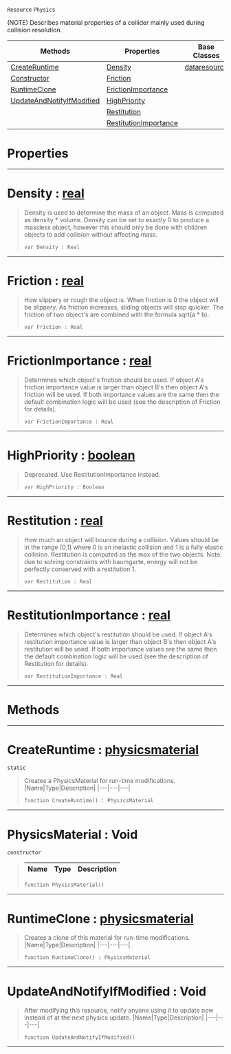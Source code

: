 `Resource` `Physics`



(NOTE) Describes material properties of a collider mainly used during collision resolution.

|Methods|Properties|Base Classes|Derived Classes|
|---|---|---|---|
|[ CreateRuntime](https://github.com/zeroengineteam/ZeroDocs/blob/master/code_reference/class_reference/physicsmaterial.markdown#createruntime-zero-engin)|[ Density](https://github.com/zeroengineteam/ZeroDocs/blob/master/code_reference/class_reference/physicsmaterial.markdown#density-zero-engine-docu)|[dataresource](https://github.com/zeroengineteam/ZeroDocs/blob/master/code_reference/class_reference/dataresource.markdown)| |
|[ Constructor](https://github.com/zeroengineteam/ZeroDocs/blob/master/code_reference/class_reference/physicsmaterial.markdown#physicsmaterial-void)|[ Friction](https://github.com/zeroengineteam/ZeroDocs/blob/master/code_reference/class_reference/physicsmaterial.markdown#friction-zero-engine-doc)| | |
|[ RuntimeClone](https://github.com/zeroengineteam/ZeroDocs/blob/master/code_reference/class_reference/physicsmaterial.markdown#runtimeclone-zero-engine)|[ FrictionImportance](https://github.com/zeroengineteam/ZeroDocs/blob/master/code_reference/class_reference/physicsmaterial.markdown#frictionimportance-zero)| | |
|[ UpdateAndNotifyIfModified](https://github.com/zeroengineteam/ZeroDocs/blob/master/code_reference/class_reference/physicsmaterial.markdown#updateandnotifyifmodifie)|[ HighPriority](https://github.com/zeroengineteam/ZeroDocs/blob/master/code_reference/class_reference/physicsmaterial.markdown#highpriority-zero-engine)| | |
| |[ Restitution](https://github.com/zeroengineteam/ZeroDocs/blob/master/code_reference/class_reference/physicsmaterial.markdown#restitution-zero-engine)| | |
| |[ RestitutionImportance](https://github.com/zeroengineteam/ZeroDocs/blob/master/code_reference/class_reference/physicsmaterial.markdown#restitutionimportance-ze)| | |


 #  Properties


---  
 #  Density : [real](https://github.com/zeroengineteam/ZeroDocs/blob/master/code_reference/nada_base_types/real.markdown)

> Density is used to determine the mass of an object. Mass is computed as density * volume. Density can be set to exactly 0 to produce a massless object, however this should only be done with children objects to add collision without affecting mass.
> ``` lang=cpp, name=Nada
> var Density : Real


---  
 #  Friction : [real](https://github.com/zeroengineteam/ZeroDocs/blob/master/code_reference/nada_base_types/real.markdown)

> How slippery or rough the object is. When friction is 0 the object will be slippery. As friction increases, sliding objects will stop quicker. The friction of two object's are combined with the formula sqrt(a * b).
> ``` lang=cpp, name=Nada
> var Friction : Real


---  
 #  FrictionImportance : [real](https://github.com/zeroengineteam/ZeroDocs/blob/master/code_reference/nada_base_types/real.markdown)

> Determines which object's friction should be used. If object A's friction importance value is larger than object B's then object A's friction will be used. If both importance values are the same then the default combination logic will be used (see the description of Friction for details).
> ``` lang=cpp, name=Nada
> var FrictionImportance : Real


---  
 #  HighPriority : [boolean](https://github.com/zeroengineteam/ZeroDocs/blob/master/code_reference/nada_base_types/boolean.markdown)

> Deprecated. Use RestitutionImportance instead.
> ``` lang=cpp, name=Nada
> var HighPriority : Boolean


---  
 #  Restitution : [real](https://github.com/zeroengineteam/ZeroDocs/blob/master/code_reference/nada_base_types/real.markdown)

> How much an object will bounce during a collision. Values should be in the range [0,1] where 0 is an inelastic collision and 1 is a fully elastic collision. Restitution is computed as the max of the two objects. Note: due to solving constraints with baumgarte, energy will not be perfectly conserved with a restitution 1.
> ``` lang=cpp, name=Nada
> var Restitution : Real


---  
 #  RestitutionImportance : [real](https://github.com/zeroengineteam/ZeroDocs/blob/master/code_reference/nada_base_types/real.markdown)

> Determines which object's restitution should be used. If object A's restitution importance value is larger than object B's then object A's restitution will be used. If both importance values are the same then the default combination logic will be used (see the description of Restitution for details).
> ``` lang=cpp, name=Nada
> var RestitutionImportance : Real


---  
 #  Methods


---  
 #  CreateRuntime : [physicsmaterial](https://github.com/zeroengineteam/ZeroDocs/blob/master/code_reference/class_reference/physicsmaterial.markdown)

 `static`

> Creates a PhysicsMaterial for run-time modifications.
> |Name|Type|Description|
> |---|---|---|
> ``` lang=cpp, name=Nada
> function CreateRuntime() : PhysicsMaterial
> ``` 


---  
 #  PhysicsMaterial : Void

 `constructor`

> 
> |Name|Type|Description|
> |---|---|---|
> ``` lang=cpp, name=Nada
> function PhysicsMaterial()
> ``` 


---  
 #  RuntimeClone : [physicsmaterial](https://github.com/zeroengineteam/ZeroDocs/blob/master/code_reference/class_reference/physicsmaterial.markdown)

> Creates a clone of this material for run-time modifications.
> |Name|Type|Description|
> |---|---|---|
> ``` lang=cpp, name=Nada
> function RuntimeClone() : PhysicsMaterial
> ``` 


---  
 #  UpdateAndNotifyIfModified : Void

> After modifying this resource, notify anyone using it to update now instead of at the next physics update.
> |Name|Type|Description|
> |---|---|---|
> ``` lang=cpp, name=Nada
> function UpdateAndNotifyIfModified()
> ``` 


---  
 

 